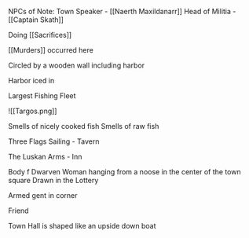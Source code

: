 NPCs of Note:
Town Speaker - [[Naerth Maxildanarr]]
Head of Militia - [[Captain Skath]]

Doing [[Sacrifices]]

[[Murders]] occurred here

Circled by a wooden wall including harbor

Harbor iced in

Largest Fishing Fleet

![[Targos.png]]


Smells of nicely cooked fish
Smells of raw fish

Three Flags Sailing - Tavern

The Luskan Arms - Inn

Body f Dwarven Woman hanging from a noose in the center of the town square
Drawn in the Lottery

Armed gent in corner

Friend


Town Hall is shaped like an upside down boat












